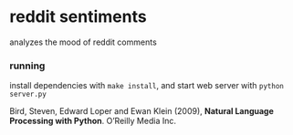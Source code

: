 reddit sentiments
=================

analyzes the mood of reddit comments

### running
install dependencies with `make install`, and start web server with `python server.py`


Bird, Steven, Edward Loper and Ewan Klein (2009), **Natural Language Processing
with Python**. O’Reilly Media Inc.
